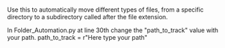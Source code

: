 # 
Use this to automatically move different types of files, from a specific directory to a subdirectory called after the file extension.

In Folder_Automation.py at line 30th change the "path_to_track" value with your path.
    path_to_track = r"Here type your path"
#
